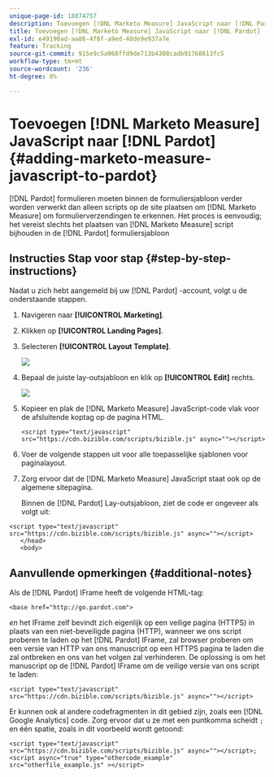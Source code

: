 ```yaml
---
unique-page-id: 18874757
description: Toevoegen [!DNL Marketo Measure] JavaScript naar [!DNL Pardot] - [!DNL Marketo Measure]
title: Toevoegen [!DNL Marketo Measure] JavaScript naar [!DNL Pardot]
exl-id: e49190ad-aa86-4f8f-a9ed-48de9e937a7e
feature: Tracking
source-git-commit: 915e9c5a968ffd9de713b4308cadb91768613fc5
workflow-type: tm+mt
source-wordcount: '236'
ht-degree: 0%

---
```


# Toevoegen [!DNL Marketo Measure] JavaScript naar [!DNL Pardot] {#adding-marketo-measure-javascript-to-pardot}

[!DNL Pardot] formulieren moeten binnen de formuliersjabloon verder worden verwerkt dan alleen scripts op de site plaatsen om [!DNL Marketo Measure] om formulierverzendingen te erkennen. Het proces is eenvoudig; het vereist slechts het plaatsen van [!DNL Marketo Measure] script bijhouden in de [!DNL Pardot] formuliersjabloon

## Instructies Stap voor stap {#step-by-step-instructions}

Nadat u zich hebt aangemeld bij uw [!DNL Pardot] -account, volgt u de onderstaande stappen.

1. Navigeren naar **[!UICONTROL Marketing]**.

1. Klikken op **[!UICONTROL Landing Pages]**.

1. Selecteren **[!UICONTROL Layout Template]**.

   ![](assets/1-3.png)

1. Bepaal de juiste lay-outsjabloon en klik op **[!UICONTROL Edit]** rechts.

   ![](assets/2-1.png)

1. Kopieer en plak de [!DNL Marketo Measure] JavaScript-code vlak voor de afsluitende koptag op de pagina HTML.

   `<script type="text/javascript" src="https://cdn.bizible.com/scripts/bizible.js" async=""></script>`

1. Voer de volgende stappen uit voor alle toepasselijke sjablonen voor paginalayout.

1. Zorg ervoor dat de [!DNL Marketo Measure] JavaScript staat ook op de algemene sitepagina.

   Binnen de [!DNL Pardot] Lay-outsjabloon, ziet de code er ongeveer als volgt uit:

```text
<script type="text/javascript" src="https://cdn.bizible.com/scripts/bizible.js" async=""></script>
   </head>
   <body>
```

## Aanvullende opmerkingen {#additional-notes}

Als de [!DNL Pardot] IFrame heeft de volgende HTML-tag:

`<base href="http://go.pardot.com">`

_en_ het IFrame zelf bevindt zich eigenlijk op een veilige pagina (HTTPS) in plaats van een niet-beveiligde pagina (HTTP), wanneer we ons script proberen te laden op het [!DNL Pardot] IFrame, zal browser proberen om een versie van HTTP van ons manuscript op een HTTPS pagina te laden die zal ontbreken en ons van het volgen zal verhinderen. De oplossing is om het manuscript op de [!DNL Pardot] IFrame om de veilige versie van ons script te laden:

`<script type="text/javascript" src="https://cdn.bizible.com/scripts/bizible.js" async=""></script>`

Er kunnen ook al andere codefragmenten in dit gebied zijn, zoals een [!DNL Google Analytics] code. Zorg ervoor dat u ze met een puntkomma scheidt `;` en één spatie, zoals in dit voorbeeld wordt getoond:

`<script type="text/javascript" src="https://cdn.bizible.com/scripts/bizible.js" async=""></script>; <script async="true" type="othercode_example" src="otherfile_example.js" ></script>`
